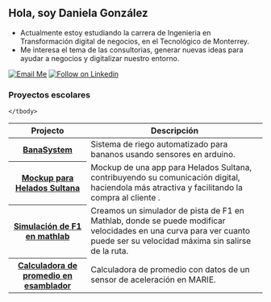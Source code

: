 ## Hola, soy Daniela González
- Actualmente estoy estudiando la carrera de Ingenieria en Transformación digital de negocios, en el Tecnológico de Monterrey.
- Me interesa el tema de las consultorias, generar nuevas ideas para ayudar a negocios y digitalizar nuestro entorno.
  
[![Email Me](https://img.shields.io/badge/Email-danielagg04@hotmail.com-007735.svg)](mailto:danielagg04@hotmail.com)
[![Follow on Linkedin](https://img.shields.io/badge/Follow-Linkedin-1DA1F2.svg)](https://linkedin.com/in/daniela-gonzález-garza-863a62258)
  

  ### Proyectos escolares
<!-- markdownlint-disable sentences-per-line -->
<table width="100%">
	<thead>
		<th span="col">Projecto</th>
		<th span="col">Descripción</th>
	</thead>
	<tbody>
		<tr>
			<th span="row"><a href="https://www.tinkercad.com/things/b0c2NLKI6rj-incredible-fulffy-turing/editel?sharecode=wdYmHUVXSHiZ-24YK0rxxXmelc9OS3khTvoYGWIWLt8">BanaSystem</a></th>
			<td>Sistema de riego automatizado para bananos usando sensores en arduino.</td>
		</tr>
		<tr>
			<th span="row"><a href="https://www.canva.com/design/DAEuyE8vLlM/01FGEz6nELAUu7DSb2fijg/edit">Mockup para Helados Sultana</a></th>
			<td>Mockup de una app para Helados Sultana, contribuyendo su comunicación digital, haciendola más atractiva y facilitando la compra al cliente .</td>
		</tr>
    <tr>
			<th span="row"><a href="https://github.com/danielagzzg/simuladorF1">Simulación de F1 en mathlab</a></th>
			<td>Creamos un simulador de pista de F1 en Mathlab, donde se puede modificar velocidades en una curva para ver cuanto puede ser su velocidad máxima sin salirse de la ruta.</td>
		</tr>
    <tr>
			<th span="row"><a href="https://github.com/danielagzzg/Marie.git">Calculadora de promedio en esamblador</a></th>
			<td>Calculadora de promedio con datos de un sensor de aceleración en MARIE.</td>
		</tr>
    
	</tbody>
</table>
<!-- markdownlint-enable sentences-per-line -->
  

<!---
danielagzzg/danielagzzg is a ✨ special ✨ repository because its `README.md` (this file) appears on your GitHub profile.
You can click the Preview link to take a look at your changes.
--->
